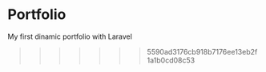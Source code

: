 
# Portfolio
My first dinamic portfolio with Laravel
>>>>>>> 5590ad3176cb918b7176ee13eb2f1a1b0cd08c53
